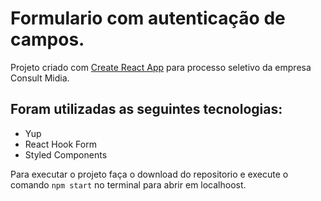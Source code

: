 # Formulario com autenticação de campos.

Projeto criado com [Create React App](https://github.com/facebook/create-react-app) para processo seletivo da empresa Consult Midia. 

## Foram utilizadas as seguintes tecnologias:
- Yup
- React Hook Form
- Styled Components


Para executar o projeto faça o download do repositorio e execute o comando `npm start` no terminal para abrir em localhoost.
